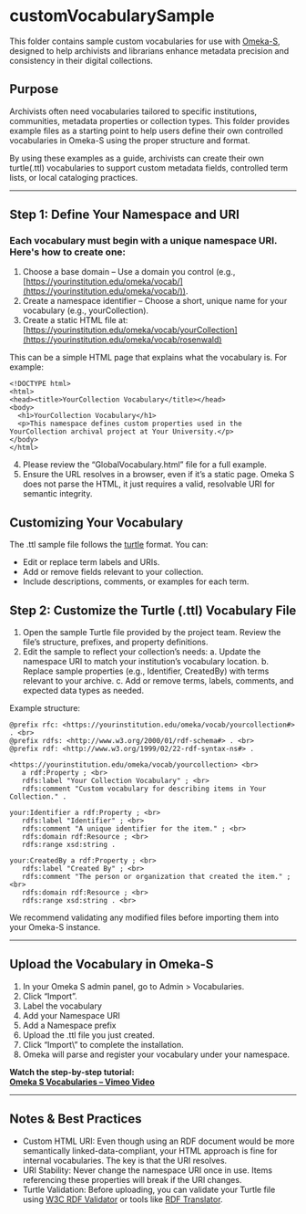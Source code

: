 # customVocabularySample

This folder contains sample custom vocabularies for use with [Omeka-S](https://omeka.org/s/), designed to help archivists and librarians enhance metadata precision and consistency in their digital collections.

## Purpose

Archivists often need vocabularies tailored to specific institutions, communities, metadata properties or collection types. This folder provides example files as a starting point to help users define their own controlled vocabularies in Omeka-S using the proper structure and format.

By using these examples as a guide, archivists can create their own turtle(.ttl) vocabularies to support custom metadata fields, controlled term lists, or local cataloging practices.

---
## Step 1: Define Your Namespace and URI

### Each vocabulary must begin with a unique namespace URI. Here's how to create one: 
   1. Choose a base domain – Use a domain you control (e.g., [https://yourinstitution.edu/omeka/vocab/](https://yourinstitution.edu/omeka/vocab/)). 
   2. Create a namespace identifier – Choose a short, unique name for your vocabulary (e.g., yourCollection). 
   3. Create a static HTML file at: 
[https://yourinstitution.edu/omeka/vocab/yourCollection](https://yourinstitution.edu/omeka/vocab/rosenwald)

This can be a simple HTML page that explains what the vocabulary is. For example: 
```
<!DOCTYPE html> 
<html> 
<head><title>YourCollection Vocabulary</title></head> 
<body> 
  <h1>YourCollection Vocabulary</h1> 
  <p>This namespace defines custom properties used in the YourCollection archival project at Your University.</p> 
</body> 
</html> 
  ```
   4. Please review the “GlobalVocabulary.html” file for a full example.
   5. Ensure the URL resolves in a browser, even if it’s a static page. Omeka S does not parse the HTML, it just requires a valid, resolvable URI for semantic integrity. 
   
## Customizing Your Vocabulary

The .ttl sample file follows the [turtle](https://teams.microsoft.com/l/message/19:8f6fcbca-d07e-4100-bd22-3dd890360df5_908cace1-c4f0-4944-9895-8c6bc73c3d35@unq.gbl.spaces/1748371390278?context=%7B%22contextType%22%3A%22chat%22%7D) format. You can:
- Edit or replace term labels and URIs.
- Add or remove fields relevant to your collection.
- Include descriptions, comments, or examples for each term.

## Step 2: Customize the Turtle (.ttl) Vocabulary File 

1. Open the sample Turtle file provided by the project team. Review the file’s structure, prefixes, and property definitions. 
2. Edit the sample to reflect your collection’s needs: 
    a. Update the namespace URI to match your institution’s vocabulary location. 
    b. Replace sample properties (e.g., Identifier, CreatedBy) with terms relevant to your archive. 
    c. Add or remove terms, labels, comments, and expected data types as needed. 

Example structure: 

 ```
@prefix rfc: <https://yourinstitution.edu/omeka/vocab/yourcollection#> . <br> 
@prefix rdfs: <http://www.w3.org/2000/01/rdf-schema#> . <br>
@prefix rdf: <http://www.w3.org/1999/02/22-rdf-syntax-ns#> . 
 
<https://yourinstitution.edu/omeka/vocab/yourcollection> <br>
    a rdf:Property ; <br>
    rdfs:label "Your Collection Vocabulary" ; <br>
    rdfs:comment "Custom vocabulary for describing items in Your Collection." . 
 
your:Identifier a rdf:Property ; <br>
    rdfs:label "Identifier" ; <br>
    rdfs:comment "A unique identifier for the item." ; <br>
    rdfs:domain rdf:Resource ; <br>
    rdfs:range xsd:string . 
 
your:CreatedBy a rdf:Property ; <br>
    rdfs:label "Created By" ; <br>
    rdfs:comment "The person or organization that created the item." ; <br>
    rdfs:domain rdf:Resource ; <br>
    rdfs:range xsd:string . <br>
```

We recommend validating any modified files before importing them into your Omeka-S instance.


---

## Upload the Vocabulary in Omeka-S

1. In your Omeka S admin panel, go to Admin > Vocabularies. 
2. Click “Import”. 
3. Label the vocabulary 
4. Add your Namespace URI 
5. Add a Namespace prefix 
6. Upload the .ttl file you just created. 
7. Click “Import\” to complete the installation. 
8. Omeka will parse and register your vocabulary under your namespace. 

**Watch the step-by-step tutorial:**  
[**Omeka S Vocabularies – Vimeo Video**](https://vimeo.com/449764902)

---




## Notes & Best Practices 

* Custom HTML URI: Even though using an RDF document would be more semantically linked-data-compliant, your HTML approach is fine for internal vocabularies. The key is that the URI resolves. 
* URI Stability: Never change the namespace URI once in use. Items referencing these properties will break if the URI changes. 
* Turtle Validation: Before uploading, you can validate your Turtle file using [W3C RDF Validator](https://www.w3.org/RDF/Validator/) or tools like [RDF Translator](https://rdf-translator.appspot.com/). 


